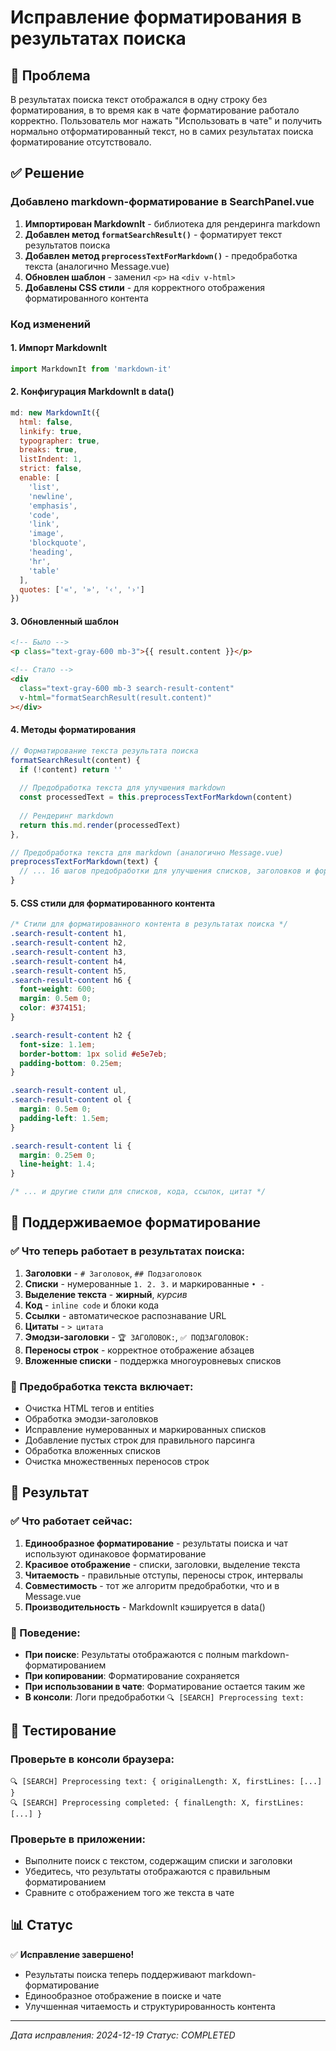# Исправление форматирования в результатах поиска

## 🎯 Проблема

В результатах поиска текст отображался в одну строку без форматирования, в то время как в чате форматирование работало корректно. Пользователь мог нажать "Использовать в чате" и получить нормально отформатированный текст, но в самих результатах поиска форматирование отсутствовало.

## ✅ Решение

### Добавлено markdown-форматирование в SearchPanel.vue

1. **Импортирован MarkdownIt** - библиотека для рендеринга markdown
2. **Добавлен метод `formatSearchResult()`** - форматирует текст результатов поиска
3. **Добавлен метод `preprocessTextForMarkdown()`** - предобработка текста (аналогично Message.vue)
4. **Обновлен шаблон** - заменил `<p>` на `<div v-html>`
5. **Добавлены CSS стили** - для корректного отображения форматированного контента

### Код изменений

#### 1. Импорт MarkdownIt
```javascript
import MarkdownIt from 'markdown-it'
```

#### 2. Конфигурация MarkdownIt в data()
```javascript
md: new MarkdownIt({
  html: false,
  linkify: true,
  typographer: true,
  breaks: true,
  listIndent: 1,
  strict: false,
  enable: [
    'list',
    'newline',
    'emphasis',
    'code',
    'link',
    'image',
    'blockquote',
    'heading',
    'hr',
    'table'
  ],
  quotes: ['«', '»', '‹', '›']
})
```

#### 3. Обновленный шаблон
```html
<!-- Было -->
<p class="text-gray-600 mb-3">{{ result.content }}</p>

<!-- Стало -->
<div 
  class="text-gray-600 mb-3 search-result-content"
  v-html="formatSearchResult(result.content)"
></div>
```

#### 4. Методы форматирования
```javascript
// Форматирование текста результата поиска
formatSearchResult(content) {
  if (!content) return ''
  
  // Предобработка текста для улучшения markdown
  const processedText = this.preprocessTextForMarkdown(content)
  
  // Рендеринг markdown
  return this.md.render(processedText)
},

// Предобработка текста для markdown (аналогично Message.vue)
preprocessTextForMarkdown(text) {
  // ... 16 шагов предобработки для улучшения списков, заголовков и форматирования
}
```

#### 5. CSS стили для форматированного контента
```css
/* Стили для форматированного контента в результатах поиска */
.search-result-content h1,
.search-result-content h2,
.search-result-content h3,
.search-result-content h4,
.search-result-content h5,
.search-result-content h6 {
  font-weight: 600;
  margin: 0.5em 0;
  color: #374151;
}

.search-result-content h2 {
  font-size: 1.1em;
  border-bottom: 1px solid #e5e7eb;
  padding-bottom: 0.25em;
}

.search-result-content ul,
.search-result-content ol {
  margin: 0.5em 0;
  padding-left: 1.5em;
}

.search-result-content li {
  margin: 0.25em 0;
  line-height: 1.4;
}

/* ... и другие стили для списков, кода, ссылок, цитат */
```

## 🎨 Поддерживаемое форматирование

### ✅ Что теперь работает в результатах поиска:

1. **Заголовки** - `# Заголовок`, `## Подзаголовок`
2. **Списки** - нумерованные `1. 2. 3.` и маркированные `• -`
3. **Выделение текста** - **жирный**, *курсив*
4. **Код** - `inline code` и блоки кода
5. **Ссылки** - автоматическое распознавание URL
6. **Цитаты** - `> цитата`
7. **Эмодзи-заголовки** - `🏆 ЗАГОЛОВОК:`, `✅ ПОДЗАГОЛОВОК:`
8. **Переносы строк** - корректное отображение абзацев
9. **Вложенные списки** - поддержка многоуровневых списков

### 🔧 Предобработка текста включает:

- Очистка HTML тегов и entities
- Обработка эмодзи-заголовков
- Исправление нумерованных и маркированных списков
- Добавление пустых строк для правильного парсинга
- Обработка вложенных списков
- Очистка множественных переносов строк

## 🚀 Результат

### ✅ Что работает сейчас:

1. **Единообразное форматирование** - результаты поиска и чат используют одинаковое форматирование
2. **Красивое отображение** - списки, заголовки, выделение текста
3. **Читаемость** - правильные отступы, переносы строк, интервалы
4. **Совместимость** - тот же алгоритм предобработки, что и в Message.vue
5. **Производительность** - MarkdownIt кэшируется в data()

### 🎯 Поведение:

- **При поиске**: Результаты отображаются с полным markdown-форматированием
- **При копировании**: Форматирование сохраняется
- **При использовании в чате**: Форматирование остается таким же
- **В консоли**: Логи предобработки `🔍 [SEARCH] Preprocessing text:`

## 🧪 Тестирование

### Проверьте в консоли браузера:
```
🔍 [SEARCH] Preprocessing text: { originalLength: X, firstLines: [...] }
🔍 [SEARCH] Preprocessing completed: { finalLength: X, firstLines: [...] }
```

### Проверьте в приложении:
- Выполните поиск с текстом, содержащим списки и заголовки
- Убедитесь, что результаты отображаются с правильным форматированием
- Сравните с отображением того же текста в чате

## 📊 Статус

✅ **Исправление завершено!**

- Результаты поиска теперь поддерживают markdown-форматирование
- Единообразное отображение в поиске и чате
- Улучшенная читаемость и структурированность контента

---

*Дата исправления: 2024-12-19*
*Статус: COMPLETED*

